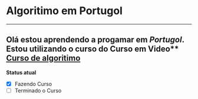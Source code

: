 # Algoritimo em Portugol
***
Olá estou aprendendo a progamar em *Portugol*.
Estou utilizando o curso do Curso em Video**
[Curso de algoritimo](https://www.youtube.com/watch?v=8mei6uVttho&list=PLHz_AreHm4dmSj0MHol_aoNYCSGFqvfXV&index=1)
---
__Status atual__
- [x] Fazendo Curso
- [ ] Terminado o Curso
